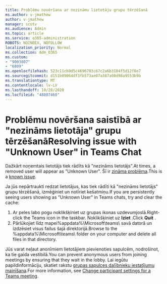 ```yaml
---
title: Problēmu novēršana ar nezināmu lietotāju grupu tērzēšanā
ms.author: v-jmathew
author: v-jmathew
manager: scotv
ms.audience: Admin
ms.topic: article
ms.service: o365-administration
ROBOTS: NOINDEX, NOFOLLOW
localization_priority: Normal
ms.collection: Adm_O365
ms.custom:
- "9003807"
- "6809"
ms.openlocfilehash: 523c11cb9d5c4696703c67c2a6b3184f5d12f8e7
ms.sourcegitcommit: d151b09064df3fb573ae07a387a08d98a9553b9b
ms.translationtype: MT
ms.contentlocale: lv-LV
ms.lasthandoff: 10/28/2020
ms.locfileid: "48807460"
---
```

# <a name="resolving-issue-with-unknown-user-in-teams-chat"></a><span data-ttu-id="f17e0-102">Problēmu novēršana saistībā ar "nezināms lietotāja" grupu tērzēšanā</span><span class="sxs-lookup"><span data-stu-id="f17e0-102">Resolving issue with "Unknown User" in Teams Chat</span></span>

<span data-ttu-id="f17e0-103">Dažkārt noņemtais lietotājs tiek rādīts kā "nezināms lietotājs".</span><span class="sxs-lookup"><span data-stu-id="f17e0-103">At times, a removed user will appear as "Unknown User".</span></span> <span data-ttu-id="f17e0-104">Šī ir [zināma problēma](https://docs.microsoft.com/microsoftteams/troubleshoot/known-issues/removed-user-appears-as-unknown).</span><span class="sxs-lookup"><span data-stu-id="f17e0-104">This is a [known issue](https://docs.microsoft.com/microsoftteams/troubleshoot/known-issues/removed-user-appears-as-unknown).</span></span>

<span data-ttu-id="f17e0-105">Ja jūs nepārtraukti redzat lietotājus, kas tiek rādīti kā "nezināms lietotājs" grupu tērzēšanā, izmēģiniet un notīriet kešatmiņu.</span><span class="sxs-lookup"><span data-stu-id="f17e0-105">If you are persistently seeing users showing as "Unknown User" in Teams chats, try and clear the cache:</span></span>

1.  <span data-ttu-id="f17e0-106">Ar peles labo pogu noklikšķiniet uz grupas ikonas uzdevumjoslā.</span><span class="sxs-lookup"><span data-stu-id="f17e0-106">Right-click the Teams icon in the taskbar.</span></span> <span data-ttu-id="f17e0-107">Noklikšķiniet uz  **Iziet** .</span><span class="sxs-lookup"><span data-stu-id="f17e0-107">Click  **Quit** .</span></span>
2.  <span data-ttu-id="f17e0-108">Pārlūkojiet līdz mapei%appdata%\Microsoft\teams\ savā datorā un izdzēsiet visus failus šajā direktorijā.</span><span class="sxs-lookup"><span data-stu-id="f17e0-108">Browse to the %appdata%\Microsoft\teams\ folder on your computer and delete all files in that directory.</span></span>

<span data-ttu-id="f17e0-109">Jūs varat neļaut anonīmiem lietotājiem pievienoties sapulcēm, nodrošinot, ka tie gaida vestibilā.</span><span class="sxs-lookup"><span data-stu-id="f17e0-109">You can prevent anonymous users from joining meetings by ensuring that they wait in the lobby.</span></span> <span data-ttu-id="f17e0-110">Lai iegūtu papildinformāciju, skatiet rakstu [grupas sapulces dalībnieku iestatījumu mainīšana](https://support.microsoft.com/office/change-participant-settings-for-a-teams-meeting-53261366-dbd5-45f9-aae9-a70e6354f88e).</span><span class="sxs-lookup"><span data-stu-id="f17e0-110">For more information, see [Change participant settings for a Teams meeting](https://support.microsoft.com/office/change-participant-settings-for-a-teams-meeting-53261366-dbd5-45f9-aae9-a70e6354f88e).</span></span>
